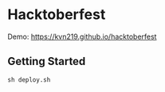 # Hacktoberfest
Demo: https://kvn219.github.io/hacktoberfest


## Getting Started
```
sh deploy.sh
```
